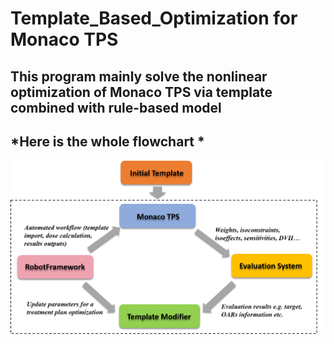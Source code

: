 # Template_Based_Optimization for Monaco TPS
## This program mainly solve the nonlinear optimization of Monaco TPS via template combined with rule-based model

## *Here is the whole flowchart *

![alt text](https://github.com/fishdda/template_based_optimization1/blob/master/file01/fig1_.png)

      
